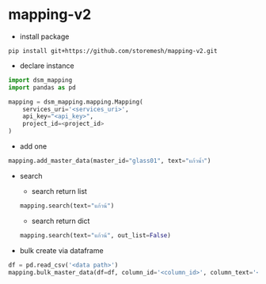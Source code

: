 # mapping-v2

- install package
```
pip install git+https://github.com/storemesh/mapping-v2.git
```
- declare instance
```python
import dsm_mapping
import pandas as pd

mapping = dsm_mapping.mapping.Mapping(
    services_uri='<services_uri>',
    api_key="<api_key>",
    project_id=<project_id>
)
```

- add one
```python
mapping.add_master_data(master_id="glass01", text="แก้วน้ำ")
```

- search
    - search return list
    ```python
    mapping.search(text="แก้วน้")
    ```
    - search return dict
    ```python
    mapping.search(text="แก้วน้", out_list=False)
    ```

- bulk create via dataframe

```python
df = pd.read_csv('<data path>')
mapping.bulk_master_data(df=df, column_id='<column_id>', column_text='<column_text>')
```